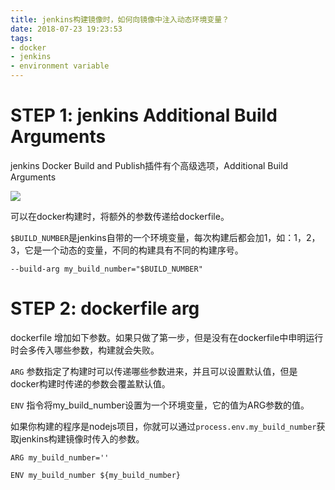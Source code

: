 ```yaml
---
title: jenkins构建镜像时，如何向镜像中注入动态环境变量？
date: 2018-07-23 19:23:53
tags:
- docker
- jenkins
- environment variable
---
```


# STEP 1: jenkins Additional Build Arguments

jenkins Docker Build and Publish插件有个高级选项，Additional Build Arguments

![](https://wdd.js.org/img/images/20180723192825_l83hdH_Jietu20180723-192716.jpeg)

可以在docker构建时，将额外的参数传递给dockerfile。

`$BUILD_NUMBER`是jenkins自带的一个环境变量，每次构建后都会加1，如：1，2，3，它是一个动态的变量，不同的构建具有不同的构建序号。

```
--build-arg my_build_number="$BUILD_NUMBER"
```

# STEP 2: dockerfile arg

dockerfile 增加如下参数。如果只做了第一步，但是没有在dockerfile中申明运行时会多传入哪些参数，构建就会失败。

`ARG` 参数指定了构建时可以传递哪些参数进来，并且可以设置默认值，但是docker构建时传递的参数会覆盖默认值。

`ENV` 指令将my_build_number设置为一个环境变量，它的值为ARG参数的值。

如果你构建的程序是nodejs项目，你就可以通过`process.env.my_build_number`获取jenkins构建镜像时传入的参数。

```
ARG my_build_number=''

ENV my_build_number ${my_build_number}
```